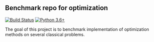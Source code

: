 ## Benchmark repo for optimization

[![Build Status](https://dev.azure.com/karementmoi/BenchOpt/_apis/build/status/tomMoral.benchOpt?branchName=master)](https://dev.azure.com/karementmoi/BenchOpt/_build/latest?definitionId=3&branchName=master)
[![Python 3.6+](https://img.shields.io/badge/python-3.6%2B-blue)](https://www.python.org/downloads/release/python-360/)

The goal of this project is to benchmark implementation of optimization methods on several classical problems.
